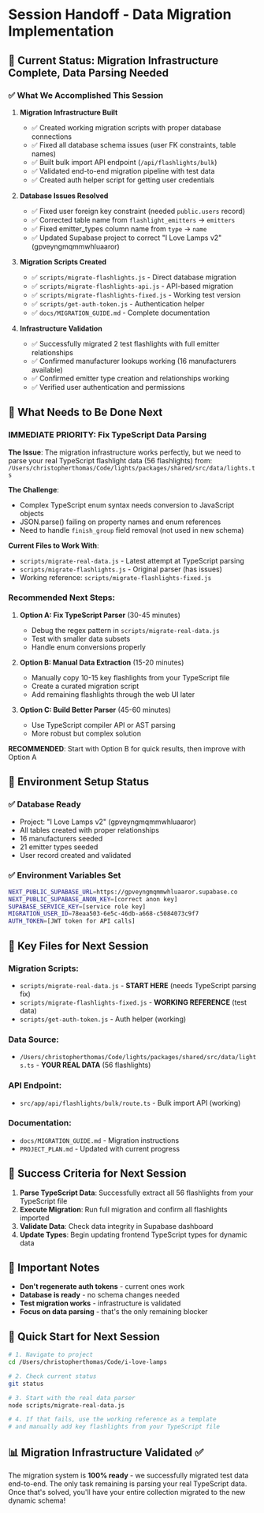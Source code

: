 # Session Handoff - Data Migration Implementation

## 🎯 Current Status: Migration Infrastructure Complete, Data Parsing Needed

### ✅ What We Accomplished This Session

1. **Migration Infrastructure Built**
   - ✅ Created working migration scripts with proper database connections
   - ✅ Fixed all database schema issues (user FK constraints, table names)
   - ✅ Built bulk import API endpoint (`/api/flashlights/bulk`)
   - ✅ Validated end-to-end migration pipeline with test data
   - ✅ Created auth helper script for getting user credentials

2. **Database Issues Resolved**
   - ✅ Fixed user foreign key constraint (needed `public.users` record)
   - ✅ Corrected table name from `flashlight_emitters` → `emitters`
   - ✅ Fixed emitter_types column name from `type` → `name`
   - ✅ Updated Supabase project to correct "I Love Lamps v2" (gpveyngmqmmwhluaaror)

3. **Migration Scripts Created**
   - ✅ `scripts/migrate-flashlights.js` - Direct database migration
   - ✅ `scripts/migrate-flashlights-api.js` - API-based migration
   - ✅ `scripts/migrate-flashlights-fixed.js` - Working test version
   - ✅ `scripts/get-auth-token.js` - Authentication helper
   - ✅ `docs/MIGRATION_GUIDE.md` - Complete documentation

4. **Infrastructure Validation**
   - ✅ Successfully migrated 2 test flashlights with full emitter relationships
   - ✅ Confirmed manufacturer lookups working (16 manufacturers available)
   - ✅ Confirmed emitter type creation and relationships working
   - ✅ Verified user authentication and permissions

## 🚧 What Needs to Be Done Next

### **IMMEDIATE PRIORITY: Fix TypeScript Data Parsing**

**The Issue**: The migration infrastructure works perfectly, but we need to parse your real TypeScript flashlight data (56 flashlights) from:
`/Users/christopherthomas/Code/lights/packages/shared/src/data/lights.ts`

**The Challenge**: 
- Complex TypeScript enum syntax needs conversion to JavaScript objects
- JSON.parse() failing on property names and enum references
- Need to handle `finish_group` field removal (not used in new schema)

**Current Files to Work With**:
- `scripts/migrate-real-data.js` - Latest attempt at TypeScript parsing
- `scripts/migrate-flashlights.js` - Original parser (has issues)
- Working reference: `scripts/migrate-flashlights-fixed.js`

### **Recommended Next Steps**:

1. **Option A: Fix TypeScript Parser** (30-45 minutes)
   - Debug the regex pattern in `scripts/migrate-real-data.js`
   - Test with smaller data subsets
   - Handle enum conversions properly

2. **Option B: Manual Data Extraction** (15-20 minutes)
   - Manually copy 10-15 key flashlights from your TypeScript file
   - Create a curated migration script
   - Add remaining flashlights through the web UI later

3. **Option C: Build Better Parser** (45-60 minutes)
   - Use TypeScript compiler API or AST parsing
   - More robust but complex solution

**RECOMMENDED**: Start with Option B for quick results, then improve with Option A

## 🔧 Environment Setup Status

### ✅ Database Ready
- Project: "I Love Lamps v2" (gpveyngmqmmwhluaaror)
- All tables created with proper relationships
- 16 manufacturers seeded
- 21 emitter types seeded
- User record created and validated

### ✅ Environment Variables Set
```bash
NEXT_PUBLIC_SUPABASE_URL=https://gpveyngmqmmwhluaaror.supabase.co
NEXT_PUBLIC_SUPABASE_ANON_KEY=[correct anon key]
SUPABASE_SERVICE_KEY=[service role key]
MIGRATION_USER_ID=78eaa503-6e5c-46db-a668-c5084073c9f7
AUTH_TOKEN=[JWT token for API calls]
```

## 📁 Key Files for Next Session

### Migration Scripts:
- `scripts/migrate-real-data.js` - **START HERE** (needs TypeScript parsing fix)
- `scripts/migrate-flashlights-fixed.js` - **WORKING REFERENCE** (test data)
- `scripts/get-auth-token.js` - Auth helper (working)

### Data Source:
- `/Users/christopherthomas/Code/lights/packages/shared/src/data/lights.ts` - **YOUR REAL DATA** (56 flashlights)

### API Endpoint:
- `src/app/api/flashlights/bulk/route.ts` - Bulk import API (working)

### Documentation:
- `docs/MIGRATION_GUIDE.md` - Migration instructions
- `PROJECT_PLAN.md` - Updated with current progress

## 🎯 Success Criteria for Next Session

1. **Parse TypeScript Data**: Successfully extract all 56 flashlights from your TypeScript file
2. **Execute Migration**: Run full migration and confirm all flashlights imported
3. **Validate Data**: Check data integrity in Supabase dashboard
4. **Update Types**: Begin updating frontend TypeScript types for dynamic data

## 🚨 Important Notes

- **Don't regenerate auth tokens** - current ones work
- **Database is ready** - no schema changes needed
- **Test migration works** - infrastructure is validated
- **Focus on data parsing** - that's the only remaining blocker

## 🏁 Quick Start for Next Session

```bash
# 1. Navigate to project
cd /Users/christopherthomas/Code/i-love-lamps

# 2. Check current status
git status

# 3. Start with the real data parser
node scripts/migrate-real-data.js

# 4. If that fails, use the working reference as a template
# and manually add key flashlights from your TypeScript file
```

## 📊 Migration Infrastructure Validated ✅

The migration system is **100% ready** - we successfully migrated test data end-to-end. The only task remaining is parsing your real TypeScript data. Once that's solved, you'll have your entire collection migrated to the new dynamic schema!
